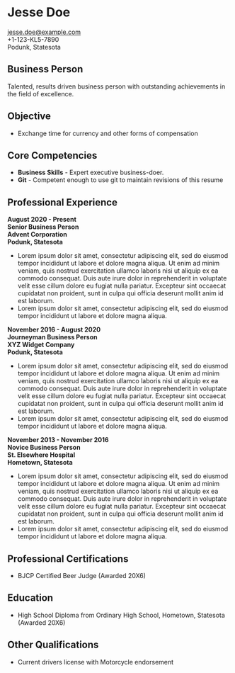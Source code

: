 Jesse Doe
========
jesse.doe@example.com  
+1-123-KL5-7890  
Podunk, Statesota  

Business Person
---------------
Talented, results driven business person with outstanding achievements in the
field of excellence.

Objective
----------
* Exchange time for currency and other forms of compensation

Core Competencies
-----------------
* **Business Skills** - Expert executive business-doer.
* **Git** - Competent enough to use git to maintain revisions of this resume

Professional Experience
-----------------------
**August 2020 - Present**  
**Senior Business Person**  
**Advent Corporation**  
**Podunk, Statesota**  

* Lorem ipsum dolor sit amet, consectetur adipiscing elit, sed do eiusmod
  tempor incididunt ut labore et dolore magna aliqua. Ut enim ad minim veniam,
  quis nostrud exercitation ullamco laboris nisi ut aliquip ex ea commodo
  consequat. Duis aute irure dolor in reprehenderit in voluptate velit esse
  cillum dolore eu fugiat nulla pariatur. Excepteur sint occaecat cupidatat non
  proident, sunt in culpa qui officia deserunt mollit anim id est laborum.
* Lorem ipsum dolor sit amet, consectetur adipiscing elit, sed do eiusmod
  tempor incididunt ut labore et dolore magna aliqua.

**November 2016 - August 2020**  
**Journeyman Business Person**  
**XYZ Widget Company**  
**Podunk, Statesota**  

* Lorem ipsum dolor sit amet, consectetur adipiscing elit, sed do eiusmod
  tempor incididunt ut labore et dolore magna aliqua. Ut enim ad minim veniam,
  quis nostrud exercitation ullamco laboris nisi ut aliquip ex ea commodo
  consequat. Duis aute irure dolor in reprehenderit in voluptate velit esse
  cillum dolore eu fugiat nulla pariatur. Excepteur sint occaecat cupidatat non
  proident, sunt in culpa qui officia deserunt mollit anim id est laborum.
* Lorem ipsum dolor sit amet, consectetur adipiscing elit, sed do eiusmod
  tempor incididunt ut labore et dolore magna aliqua.

**November 2013 - November 2016**  
**Novice Business Person**  
**St. Elsewhere Hospital**  
**Hometown, Statesota**  

* Lorem ipsum dolor sit amet, consectetur adipiscing elit, sed do eiusmod
  tempor incididunt ut labore et dolore magna aliqua. Ut enim ad minim veniam,
  quis nostrud exercitation ullamco laboris nisi ut aliquip ex ea commodo
  consequat. Duis aute irure dolor in reprehenderit in voluptate velit esse
  cillum dolore eu fugiat nulla pariatur. Excepteur sint occaecat cupidatat non
  proident, sunt in culpa qui officia deserunt mollit anim id est laborum.
* Lorem ipsum dolor sit amet, consectetur adipiscing elit, sed do eiusmod
  tempor incididunt ut labore et dolore magna aliqua.

Professional Certifications
---------------------------
* BJCP Certified Beer Judge (Awarded 20X6)

Education
---------
* High School Diploma from Ordinary High School, Hometown, Statesota (Awarded 20X6)

Other Qualifications
--------------------
* Current drivers license with Motorcycle endorsement
